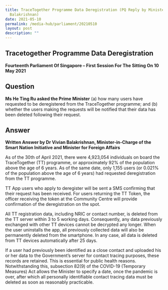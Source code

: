 ```yaml
---
title: TraceTogether Programme Data Deregistration (PQ Reply by Minister Vivian
  Balakrishnan)
date: 2021-05-10
permalink: /media-hub/parliament/20210510
layout: post
description: ""
---
```




## Tracetogether Programme Data Deregistration

**Fourteenth Parliament Of Singapore – First Session For The Sitting On 10 May 2021**


## Question

**Ms He Ting Ru asked the Prime Minister** (a) how many users have requested to be deregistered from the TraceTogether programme; and (b) whether the users making the requests will be notified that their data has been deleted following their request.

## Answer

**Written Answer by Dr Vivian Balakrishnan, Minister-in-Charge of the Smart Nation Initiative and Minister for Foreign Affairs**

As of the 30th  of April 2021, there were 4,923,054 individuals on board the TraceTogether (TT) programme, or approximately 92% of the population above the age of 6 years. As of the same date, only 1,155 users (or 0.021% of the population above the age of 6 years) had requested deregistration from the TT programme.

TT App users who apply to deregister will be sent a SMS confirming that their request has been received. For users returning the TT Token, the officer receiving the token at the Community Centre will provide confirmation of the deregistration on the spot.

All TT registration data, including NRIC or contact number, is deleted from the TT server within 3 to 5 working days. Consequently, any data previously exchanged with other TT devices cannot be decrypted any longer. When the user uninstalls the app, all previously collected data will also be permanently deleted from the smartphone. In any case, all data is deleted from TT devices automatically after 25 days.

If a user had previously been identified as a close contact and uploaded his or her data to the Government’s server for contact tracing purposes, these records are retained. This is essential for public health reasons. Notwithstanding this, subsection 82(9) of the COVID-19 (Temporary Measures) Act allows the Minister to specify a date, once the pandemic is over, after which all personally identifiable contact tracing data must be deleted as soon as reasonably practicable.